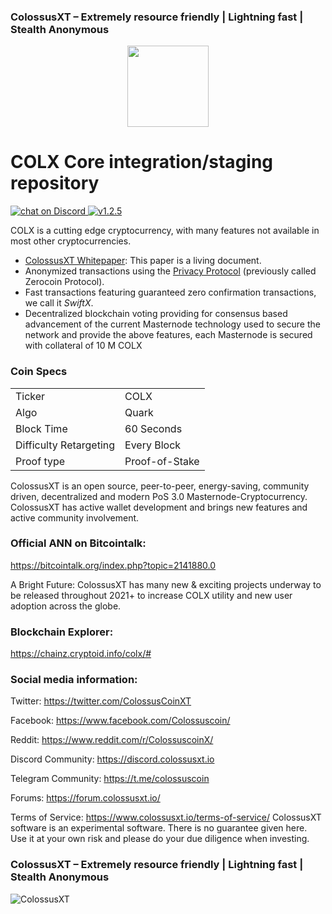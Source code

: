 ### ColossusXT – Extremely resource friendly | Lightning fast | Stealth Anonymous 
<p align="center"><img src="https://i.imgur.com/NnR0Y18.png" height="130"></p>

COLX Core integration/staging repository
=====================================

<a href="https://discordapp.com/invite/pRbDzPd">
  <img src="https://img.shields.io/discord/380069131829116928?logo=discord" alt="chat on Discord">
</a>
<a href="https://github.com/ColossusCoinXT/ColossusCoinXT/releases/tag/v1.2.5">
  <img src="https://img.shields.io/badge/version-1.2.5-green" alt="v1.2.5">
</a>

COLX is a cutting edge cryptocurrency, with many features not available in most other cryptocurrencies.
- [ColossusXT Whitepaper](https://www.colossusxt.io/whitepaper/): This paper is a living document.
- Anonymized transactions using the [Privacy Protocol](https://pivx.org/privacy-protocol) (previously called Zerocoin Protocol).
- Fast transactions featuring guaranteed zero confirmation transactions, we call it _SwiftX_.
- Decentralized blockchain voting providing for consensus based advancement of the current Masternode
  technology used to secure the network and provide the above features, each Masternode is secured
  with collateral of 10 M COLX


### Coin Specs
<table>
<tr><td>Ticker</td><td>COLX</td></tr>
<tr><td>Algo</td><td>Quark</td></tr>
<tr><td>Block Time</td><td>60 Seconds</td></tr>
<tr><td>Difficulty Retargeting</td><td>Every Block</td></tr>
<tr><td>Proof type</td><td>Proof-of-Stake</td></tr>
</table>

ColossusXT is an open source, peer-to-peer, energy-saving, community driven, decentralized and modern PoS 3.0 Masternode-Cryptocurrency. ColossusXT has active wallet development and brings new features and active community involvement.

### Official ANN on Bitcointalk: 

https://bitcointalk.org/index.php?topic=2141880.0

A Bright Future: ColossusXT has many new & exciting projects underway to be released 
throughout 2021+ to increase COLX utility and new user adoption across the globe.

### Blockchain Explorer:

https://chainz.cryptoid.info/colx/#

### Social media information: 

Twitter: https://twitter.com/ColossusCoinXT

Facebook: https://www.facebook.com/Colossuscoin/

Reddit: https://www.reddit.com/r/ColossuscoinX/

Discord Community: https://discord.colossusxt.io

Telegram Community: https://t.me/colossuscoin

Forums: https://forum.colossusxt.io/


Terms of Service:
https://www.colossusxt.io/terms-of-service/
ColossusXT software is an experimental software. There is no guarantee given here.
Use it at your own risk and please do your due diligence when investing.

### ColossusXT – Extremely resource friendly | Lightning fast | Stealth Anonymous 
![ColossusXT](https://i.imgur.com/NnR0Y18.png) 